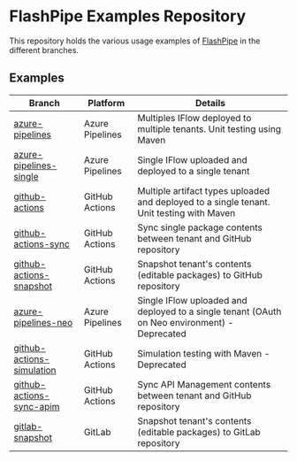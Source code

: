 # FlashPipe Examples Repository

This repository holds the various usage examples of [FlashPipe](https://github.com/engswee/flashpipe) in the different branches.

## Examples

| Branch                                                                                                | Platform        | Details                                                                                       |
|-------------------------------------------------------------------------------------------------------|-----------------|-----------------------------------------------------------------------------------------------|
| [azure-pipelines](https://github.com/engswee/flashpipe-demo/tree/azure-pipelines)                     | Azure Pipelines | Multiples IFlow deployed to multiple tenants. Unit testing using Maven                        |
| [azure-pipelines-single](https://github.com/engswee/flashpipe-demo/tree/azure-pipelines-single)       | Azure Pipelines | Single IFlow uploaded and deployed to a single tenant                                         |
| [github-actions](https://github.com/engswee/flashpipe-demo/tree/github-actions)                       | GitHub Actions  | Multiple artifact types uploaded and deployed to a single tenant. Unit testing with Maven     |
| [github-actions-sync](https://github.com/engswee/flashpipe-demo/tree/github-actions-sync)             | GitHub Actions  | Sync single package contents between tenant and GitHub repository                             |
| [github-actions-snapshot](https://github.com/engswee/flashpipe-demo/tree/github-actions-snapshot)     | GitHub Actions  | Snapshot tenant's contents (editable packages) to GitHub repository                           |
| [azure-pipelines-neo](https://github.com/engswee/flashpipe-demo/tree/azure-pipelines-neo)             | Azure Pipelines | Single IFlow uploaded and deployed to a single tenant (OAuth on Neo environment) - Deprecated |
| [github-actions-simulation](https://github.com/engswee/flashpipe-demo/tree/github-actions-simulation) | GitHub Actions  | Simulation testing with Maven - Deprecated                                                    |
| [github-actions-sync-apim](https://github.com/engswee/flashpipe-demo/tree/github-actions-sync-apim)   | GitHub Actions  | Sync API Management contents between tenant and GitHub repository                             |
| [gitlab-snapshot](https://github.com/engswee/flashpipe-demo/tree/gitlab-snapshot)                     | GitLab          | Snapshot tenant's contents (editable packages) to GitLab repository                           |
